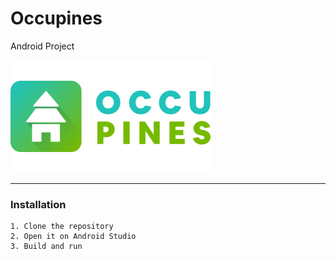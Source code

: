 # Occupines
Android Project

![Occupines Logo](https://github.com/jhigger/Occupines/blob/master/app/src/main/res/mipmap-xhdpi/occupines_logo_foreground.png?raw=true)

---

### Installation

    1. Clone the repository
    2. Open it on Android Studio
    3. Build and run
